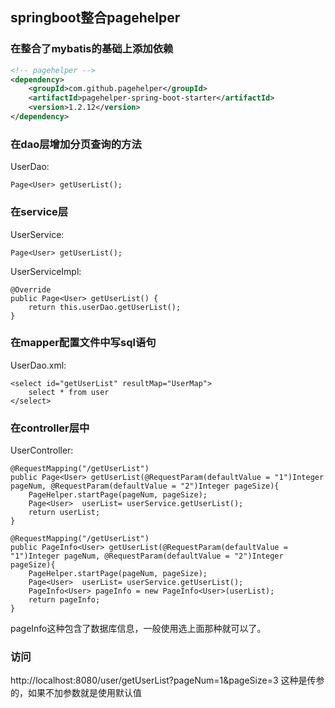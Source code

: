 ## springboot整合pagehelper

### 在整合了mybatis的基础上添加依赖
```xml
<!-- pagehelper -->
<dependency>
    <groupId>com.github.pagehelper</groupId>
    <artifactId>pagehelper-spring-boot-starter</artifactId>
    <version>1.2.12</version>
</dependency>
```

### 在dao层增加分页查询的方法
UserDao:

    Page<User> getUserList();
    
### 在service层
UserService:

    Page<User> getUserList();
    
UserServiceImpl:

    @Override
    public Page<User> getUserList() {
        return this.userDao.getUserList();
    }
    
### 在mapper配置文件中写sql语句
UserDao.xml:

    <select id="getUserList" resultMap="UserMap">
        select * from user
    </select>
    
### 在controller层中
UserController:

    @RequestMapping("/getUserList")
    public Page<User> getUserList(@RequestParam(defaultValue = "1")Integer pageNum, @RequestParam(defaultValue = "2")Integer pageSize){
        PageHelper.startPage(pageNum, pageSize);
        Page<User>  userList= userService.getUserList();
        return userList;
    }

    @RequestMapping("/getUserList")
    public PageInfo<User> getUserList(@RequestParam(defaultValue = "1")Integer pageNum, @RequestParam(defaultValue = "2")Integer pageSize){
        PageHelper.startPage(pageNum, pageSize);
        Page<User>  userList= userService.getUserList();
        PageInfo<User> pageInfo = new PageInfo<User>(userList);
        return pageInfo;
    }
    
pageInfo这种包含了数据库信息，一般使用选上面那种就可以了。

### 访问
http://localhost:8080/user/getUserList?pageNum=1&pageSize=3
这种是传参的，如果不加参数就是使用默认值
